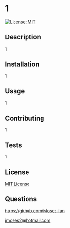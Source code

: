 # 1

[![License: MIT](https://img.shields.io/badge/License-MIT-yellow.svg)](https://opensource.org/licenses/MIT)

## Description

1

## Installation

1

## Usage

1

## Contributing

1

## Tests

1

## License

[MIT License](https://opensource.org/licenses/MIT)

## Questions

<https://github.com/Moses-Ian>

<imoses2@hotmail.com>
